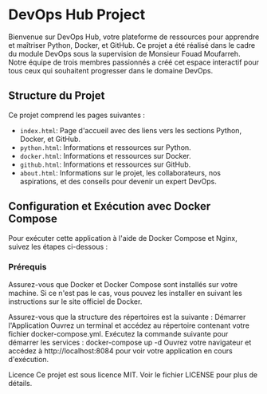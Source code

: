 # DevOps Hub Project

Bienvenue sur DevOps Hub, votre plateforme de ressources pour apprendre et maîtriser Python, Docker, et GitHub. Ce projet a été réalisé dans le cadre du module DevOps sous la supervision de Monsieur Fouad Moufarreh. Notre équipe de trois membres passionnés a créé cet espace interactif pour tous ceux qui souhaitent progresser dans le domaine DevOps.

## Structure du Projet

Ce projet comprend les pages suivantes :
- `index.html`: Page d'accueil avec des liens vers les sections Python, Docker, et GitHub.
- `python.html`: Informations et ressources sur Python.
- `docker.html`: Informations et ressources sur Docker.
- `github.html`: Informations et ressources sur GitHub.
- `about.html`: Informations sur le projet, les collaborateurs, nos aspirations, et des conseils pour devenir un expert DevOps.

## Configuration et Exécution avec Docker Compose

Pour exécuter cette application à l'aide de Docker Compose et Nginx, suivez les étapes ci-dessous :

### Prérequis

Assurez-vous que Docker et Docker Compose sont installés sur votre machine. Si ce n'est pas le cas, vous pouvez les installer en suivant les instructions sur le site officiel de Docker.

Assurez-vous que la structure des répertoires est la suivante :
Démarrer l'Application
Ouvrez un terminal et accédez au répertoire contenant votre fichier docker-compose.yml.
Exécutez la commande suivante pour démarrer les services :
docker-compose up -d
Ouvrez votre navigateur et accédez à http://localhost:8084 pour voir votre application en cours d'exécution.


Licence
Ce projet est sous licence MIT. Voir le fichier LICENSE pour plus de détails.
